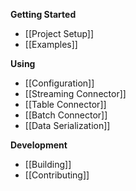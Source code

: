 
**Getting Started**
* [[Project Setup]]
* [[Examples]]

**Using**

* [[Configuration]]
* [[Streaming Connector]]
* [[Table Connector]]
* [[Batch Connector]]
* [[Data Serialization]]

**Development**

* [[Building]]
* [[Contributing]]
